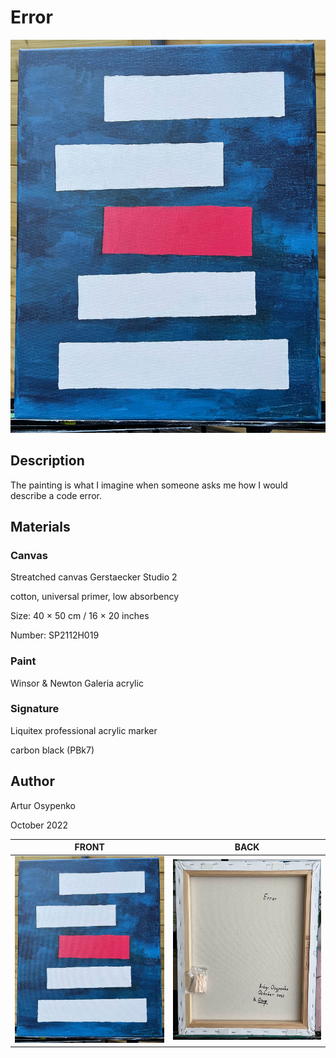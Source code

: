 # Error 

![Canvas front image](img-front.jpg)

## Description

The painting is what I imagine when someone asks me how I would describe a code error.

## Materials

### Canvas

Streatched canvas Gerstaecker Studio 2

cotton, universal primer, low absorbency

Size: 40 × 50 cm / 16 × 20 inches

Number: SP2112H019

### Paint 

Winsor & Newton Galeria acrylic

### Signature

Liquitex professional acrylic marker 

carbon black (PBk7)

## Author

Artur Osypenko

October 2022

| FRONT | BACK |
| --- | --- |
| ![Canvas front image](img-front.jpg)  | ![Canvas back image](img-back.jpg)  |
